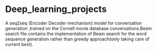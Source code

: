 # Deep_learning_projects

A seq2seq (Encoder Decoder mechanism) model for conversation generation ,trained on the Cornell movie database conversations.Beam search file contains the implementation of Beam search for the word sequence generation rather than greedy approach(only taking care of current best).
